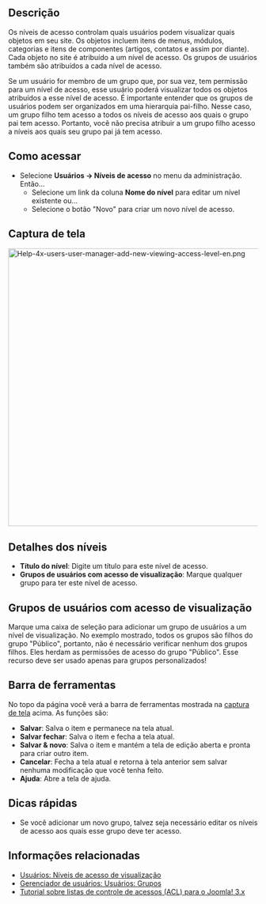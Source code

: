 <!-- Filename: Help4.x:Users:_Edit_Viewing_Access_Level / Display title: Usuários: Editar níveis de acesso de visualização -->

## Descrição

Os níveis de acesso controlam quais usuários podem visualizar quais
objetos em seu site. Os objetos incluem itens de menus, módulos,
categorias e itens de componentes (artigos, contatos e assim por
diante). Cada objeto no site é atribuído a um nível de acesso. Os grupos
de usuários também são atribuídos a cada nível de acesso.

Se um usuário for membro de um grupo que, por sua vez, tem permissão
para um nível de acesso, esse usuário poderá visualizar todos os objetos
atribuídos a esse nível de acesso. É importante entender que os grupos
de usuários podem ser organizados em uma hierarquia pai-filho. Nesse
caso, um grupo filho tem acesso a todos os níveis de acesso aos quais o
grupo pai tem acesso. Portanto, você não precisa atribuir a um grupo
filho acesso a níveis aos quais seu grupo pai já tem acesso.

## Como acessar

- Selecione **Usuários **→** Níveis de acesso** no menu da
  administração. Então...
  - Selecione um link da coluna **Nome do nível** para editar um nível
    existente ou...
  - Selecione o botão "Novo" para criar um novo nível de acesso.

## Captura de tela

<img
src="https://docs.joomla.org/images/b/b8/Help-4x-users-user-manager-add-new-viewing-access-level-en.png"
decoding="async" data-file-width="600" data-file-height="562"
width="600" height="562"
alt="Help-4x-users-user-manager-add-new-viewing-access-level-en.png" />

## Detalhes dos níveis

- **Título do nível**: Digite um título para este nível de acesso.
- **Grupos de usuários com acesso de visualização**: Marque qualquer
  grupo para ter este nível de acesso.

## Grupos de usuários com acesso de visualização

Marque uma caixa de seleção para adicionar um grupo de usuários a um
nível de visualização. No exemplo mostrado, todos os grupos são filhos
do grupo "Público", portanto, não é necessário verificar nenhum dos
grupos filhos. Eles herdam as permissões de acesso do grupo "Público".
Esse recurso deve ser usado apenas para grupos personalizados!

## Barra de ferramentas

No topo da página você verá a barra de ferramentas mostrada na <a
href="https://docs.joomla.org/index.php?title=Pt-br&amp;action=edit&amp;redlink=1"
class="new" title="Pt-br (page does not exist)">captura de tela</a>
acima. As funções são:

- **Salvar**: Salva o item e permanece na tela atual.
- **Salvar fechar**: Salva o item e fecha a tela atual.
- **Salvar & novo**: Salva o item e mantém a tela de edição aberta e
  pronta para criar outro item.
- **Cancelar**: Fecha a tela atual e retorna à tela anterior sem salvar
  nenhuma modificação que você tenha feito.
- **Ajuda**: Abre a tela de ajuda.

## Dicas rápidas

- Se você adicionar um novo grupo, talvez seja necessário editar os
  níveis de acesso aos quais esse grupo deve ter acesso.

## Informações relacionadas

- [Usuários: Níveis de acesso de
  visualização](https://docs.joomla.org/Help4.x:Users:_Viewing_Access_Levels/pt-br "Help4.x:Users: Viewing Access Levels/pt-br")
- [Gerenciador de usuários: Usuários:
  Grupos](https://docs.joomla.org/Help4.x:Users:_Groups/pt-br "Help4.x:Users: Groups/pt-br")
- [Tutorial sobre listas de controle de acessos (ACL) para o Joomla!
  3.x](https://docs.joomla.org/J3.x:Access_Control_List_Tutorial/pt-br "J3.x:Access Control List Tutorial/pt-br")

